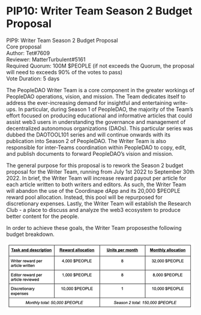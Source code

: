 # PIP10: Writer Team Season 2 Budget Proposal

PIP9: Writer Team Season 2 Budget Proposal  
Core proposal  
Author: Tet#7609  
Reviewer: MatterTurbulent#5161  
Required Quorum: 100M $PEOPLE (if not exceeds the Quorum, the proposal will need to exceeds 90% of the votes to pass)  
Vote Duration: 5 days

The PeopleDAO Writer Team is a core component in the greater workings of PeopleDAO operations, vision, and mission. The Team dedicates itself to address the ever-increasing demand for insightful and entertaining write-ups. In particular, during Season 1 of PeopleDAO, the majority of the Team’s effort focused on producing educational and informative articles that could assist web3 users in understanding the governance and management of decentralized autonomous organizations (DAOs). This particular series was dubbed the DAOTOOL101 series and will continue onwards with its publication into Season 2 of PeopleDAO. The Writer Team is also responsible for inter-Teams coordination within PeopleDAO to copy, edit, and publish documents to forward PeopleDAO’s vision and mission.

The general purpose for this proposal is to rework the Season 2 budget proposal for the Writer Team, running from July 1st 2022 to September 30th 2022. In brief, the Writer Team will increase reward payout per article for each article written to both writers and editors. As such, the Writer Team will abandon the use of the Coordinape dApp and its 20,000 $PEOPLE reward pool allocation. Instead, this pool will be repurposed for discretionary expenses. Lastly, the Writer Team will establish the Research Club - a place to discuss and analyze the web3 ecosystem to produce better content for the people.

In order to achieve these goals, the Writer Team proposesthe following budget breakdown.

![Attachment 1](./PIP10-attachment1.webp)
